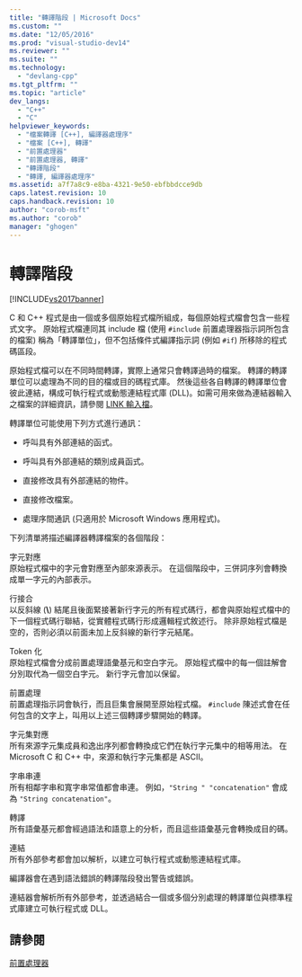 ```yaml
---
title: "轉譯階段 | Microsoft Docs"
ms.custom: ""
ms.date: "12/05/2016"
ms.prod: "visual-studio-dev14"
ms.reviewer: ""
ms.suite: ""
ms.technology: 
  - "devlang-cpp"
ms.tgt_pltfrm: ""
ms.topic: "article"
dev_langs: 
  - "C++"
  - "C"
helpviewer_keywords: 
  - "檔案轉譯 [C++], 編譯器處理序"
  - "檔案 [C++], 轉譯"
  - "前置處理器"
  - "前置處理器, 轉譯"
  - "轉譯階段"
  - "轉譯, 編譯器處理序"
ms.assetid: a7f7a8c9-e8ba-4321-9e50-ebfbbdcce9db
caps.latest.revision: 10
caps.handback.revision: 10
author: "corob-msft"
ms.author: "corob"
manager: "ghogen"
---
```

# 轉譯階段
[!INCLUDE[vs2017banner](../assembler/inline/includes/vs2017banner.md)]

C 和 C\+\+ 程式是由一個或多個原始程式檔所組成，每個原始程式檔會包含一些程式文字。  原始程式檔連同其 include 檔 \(使用 `#include` 前置處理器指示詞所包含的檔案\) 稱為「轉譯單位」，但不包括條件式編譯指示詞 \(例如 `#if`\) 所移除的程式碼區段。  
  
 原始程式檔可以在不同時間轉譯，實際上通常只會轉譯過時的檔案。  轉譯的轉譯單位可以處理為不同的目的檔或目的碼程式庫。  然後這些各自轉譯的轉譯單位會彼此連結，構成可執行程式或動態連結程式庫 \(DLL\)。如需可用來做為連結器輸入之檔案的詳細資訊，請參閱 [LINK 輸入檔](../build/reference/link-input-files.md)。  
  
 轉譯單位可能使用下列方式進行通訊：  
  
-   呼叫具有外部連結的函式。  
  
-   呼叫具有外部連結的類別成員函式。  
  
-   直接修改具有外部連結的物件。  
  
-   直接修改檔案。  
  
-   處理序間通訊 \(只適用於 Microsoft Windows 應用程式\)。  
  
 下列清單將描述編譯器轉譯檔案的各個階段：  
  
 字元對應  
 原始程式檔中的字元會對應至內部來源表示。  在這個階段中，三併詞序列會轉換成單一字元的內部表示。  
  
 行接合  
 以反斜線 \(**\\**\) 結尾且後面緊接著新行字元的所有程式碼行，都會與原始程式檔中的下一個程式碼行聯結，從實體程式碼行形成邏輯程式敘述行。  除非原始程式檔是空的，否則必須以前面未加上反斜線的新行字元結尾。  
  
 Token 化  
 原始程式檔會分成前置處理語彙基元和空白字元。  原始程式檔中的每一個註解會分別取代為一個空白字元。  新行字元會加以保留。  
  
 前置處理  
 前置處理指示詞會執行，而且巨集會展開至原始程式檔。  `#include` 陳述式會在任何包含的文字上，叫用以上述三個轉譯步驟開始的轉譯。  
  
 字元集對應  
 所有來源字元集成員和逸出序列都會轉換成它們在執行字元集中的相等用法。  在 Microsoft C 和 C\+\+ 中，來源和執行字元集都是 ASCII。  
  
 字串串連  
 所有相鄰字串和寬字串常值都會串連。  例如，`"String " "concatenation"` 會成為 `"String concatenation"`。  
  
 轉譯  
 所有語彙基元都會經過語法和語意上的分析，而且這些語彙基元會轉換成目的碼。  
  
 連結  
 所有外部參考都會加以解析，以建立可執行程式或動態連結程式庫。  
  
 編譯器會在遇到語法錯誤的轉譯階段發出警告或錯誤。  
  
 連結器會解析所有外部參考，並透過結合一個或多個分別處理的轉譯單位與標準程式庫建立可執行程式或 DLL。  
  
## 請參閱  
 [前置處理器](../preprocessor/preprocessor.md)